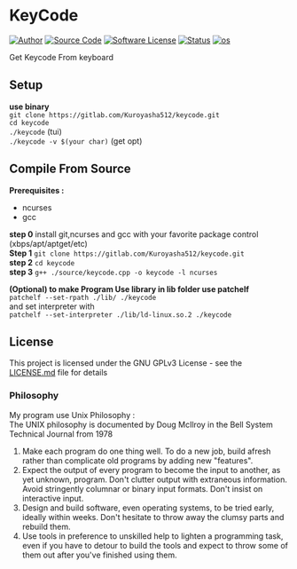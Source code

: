 # **KeyCode**  
[![Author](http://img.shields.io/badge/author-Kuroyasha512-blue.svg)](https://gitlab.com/Kuroyasha512)
[![Source Code](http://img.shields.io/badge/source-Kuroyasha512/keycode-blue.svg)](https://gitlab.com/Kuroyasha512/keycode/tree/master/source)
[![Software License](https://img.shields.io/badge/license-GNU_GPLv3-brightgreen.svg)](https://gitlab.com/Kuroyasha512/keycode#license)
[![Status](https://img.shields.io/badge/Status-Development-red.svg)](https://gitlab.com/Kuroyasha512/keycode/edit/master/README.md)
[![os](https://img.shields.io/badge/os-GNU/Linux-red.svg)](https://www.gnu.org/gnu/linux-and-gnu.en.html)

Get Keycode From keyboard

## **Setup**
**use binary**  
`git clone https://gitlab.com/Kuroyasha512/keycode.git`  
`cd keycode`  
`./keycode` (tui)  
`./keycode -v $(your char)` (get opt)  

## **Compile From Source**

**Prerequisites :**
- ncurses
- gcc

**step 0** install git,ncurses and gcc with your favorite package control (xbps/apt/aptget/etc)  
**Step 1** `git clone https://gitlab.com/Kuroyasha512/keycode.git`  
**step 2** `cd keycode`  
**step 3** `g++ ./source/keycode.cpp -o keycode -l ncurses`  

**(Optional) to make Program Use library in lib folder use patchelf**  
`patchelf --set-rpath ./lib/ ./keycode`  
and set interpreter with  
`patchelf --set-interpreter ./lib/ld-linux.so.2 ./keycode`


## **License**

This project is licensed under the GNU GPLv3 License - see the [LICENSE.md](https://gitlab.com/Kuroyasha512/keycode/blob/master/LICENSE) file for details

### **Philosophy**
My program use Unix Philosophy :  
The UNIX philosophy is documented by Doug McIlroy in the Bell System Technical Journal from 1978  
1. Make each program do one thing well. To do a new job, build afresh rather than complicate old programs by adding new "features".
2. Expect the output of every program to become the input to another, as yet unknown, program. Don't clutter output with extraneous information. Avoid stringently columnar or binary input formats. Don't insist on interactive input.
3. Design and build software, even operating systems, to be tried early, ideally within weeks. Don't hesitate to throw away the clumsy parts and rebuild them.
4. Use tools in preference to unskilled help to lighten a programming task, even if you have to detour to build the tools and expect to throw some of them out after you've finished using them.
